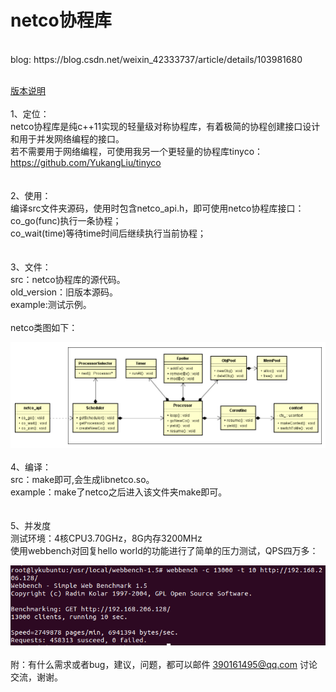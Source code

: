 # netco协程库
 <br>
 blog: https://blog.csdn.net/weixin_42333737/article/details/103981680 <br>
<br>

[版本说明](https://github.com/YukangLiu/netco/blob/master/Version.md)<br>
<br>
1、定位：<br>
	netco协程库是纯c++11实现的轻量级对称协程库，有着极简的协程创建接口设计和用于并发网络编程的接口。<br>
	若不需要用于网络编程，可使用我另一个更轻量的协程库tinyco：https://github.com/YukangLiu/tinyco <br>
<br>
<br>
2、使用：<br>
	编译src文件夹源码，使用时包含netco_api.h，即可使用netco协程库接口：<br>
	co_go(func)执行一条协程；<br>
	co_wait(time)等待time时间后继续执行当前协程；<br>
<br>
<br>
3、文件：<br>
	src：netco协程库的源代码。<br>
	old_version：旧版本源码。<br>
	example:测试示例。<br>
	<br>
	netco类图如下：<br>
	
![uml](https://github.com/YukangLiu/netco/raw/master/pic/netcouml.png)
<br>
<br>
4、编译：<br>
	src：make即可,会生成libnetco.so。<br>
	example：make了netco之后进入该文件夹make即可。<br>
<br>
<br>
5、并发度<br>
	测试环境：4核CPU3.70GHz，8G内存3200MHz<br>
	使用webbench对回复hello world的功能进行了简单的压力测试，QPS四万多：<br>

![qps](https://github.com/YukangLiu/netco/raw/master/pic/webbench-c13000-t10.png)
<br>
<br>
附：有什么需求或者bug，建议，问题，都可以邮件 390161495@qq.com 讨论交流，谢谢。<br>
